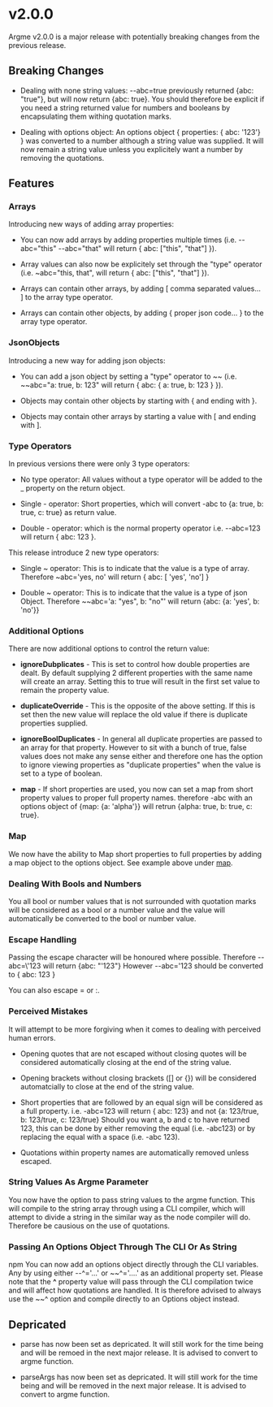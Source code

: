 # v2.0.0

Argme v2.0.0 is a major release with potentially breaking changes from the previous release.

## Breaking Changes

- Dealing with none string values:  --abc=true previously returned {abc: "true"}, but will now return {abc: true}.  You should therefore be explicit if you need a string returned value for numbers and booleans by encapsulating them withing quotation marks.

- Dealing with options object:  An options object { properties: { abc: '123'} } was converted to a number although a string value was supplied.  It will now remain a string value unless you explicitely want a number by removing the quotations.

## Features

### Arrays

Introducing new ways of adding array properties:

- You can now add arrays by adding properties multiple times (i.e. --abc="this" --abc="that" will return { abc: ["this", "that"] }).

- Array values can also now be explicitely set through the "type" operator (i.e. ~abc="this, that", will return { abc: ["this", "that"] }).

-  Arrays can contain other arrays, by adding [ comma separated values... ] to the array type operator.

-  Arrays can contain other objects, by adding { proper json code... } to the array type operator.

### JsonObjects

Introducing a new way for adding json objects:

- You can add a json object by setting a "type" operator to ~~ (i.e. ~~abc="a: true, b: 123" will return { abc: { a: true, b: 123 } }).

-  Objects may contain other objects by starting with { and ending with }.

-  Objects may contain other arrays by starting a value with [ and ending with ].

### Type Operators

In previous versions there were only 3 type operators:

-  No type operator: All values without a type operator will be added to the _ property on the return object.

- Single - operator: Short properties, which will convert -abc to {a: true, b: true, c: true} as return value.

- Double - operator: which is the normal property operator i.e. --abc=123 will return { abc: 123 }.

This release introduce 2 new type operators:

- Single ~ operator:  This is to indicate that the value is a type of array.  Therefore ~abc='yes, no' will return { abc: [ 'yes', 'no'] }

- Double ~ operator:  This is to indicate that the value is a type of json Object.  Therefore ~~abc='a: "yes", b: "no"' will return {abc: {a: 'yes', b: 'no'}}

### Additional Options

There are now additional options to control the return value:

- **ignoreDubplicates** - This is set to control how double properties are dealt.  By default supplying 2 different properties with the same name will create an array.  Setting this to true will result in the first set value to remain the property value.

- **duplicateOverride** - This is the opposite of the above setting.  If this is set then the new value will replace the old value if there is duplicate properties supplied.

- **ignoreBoolDuplicates** - In general all duplicate properties are passed to an array for that property.  However to sit with a bunch of true, false values does not make any sense either and therefore one has the option to ignore viewing properties as "duplicate properties" when the value is set to a type of boolean.

- **map** - If short properties are used, you now can set a map from short property values to proper full property names.  therefore -abc with an options object of {map: {a: 'alpha'}} will retrun {alpha: true, b: true, c: true}.

### Map

We now have the ability to Map short properties to full properties by adding a map object to the options object.  See example above under [map](#additional-options).

### Dealing With Bools and Numbers

You all bool or number values that is not surrounded with quotation marks will be considered as a bool or a number value and the value will automatically be converted to the bool or number value.

### Escape Handling

Passing the escape character will be honoured where possible.  Therefore --abc=\\'123 will return {abc: "'123"}  However --abc='123 should be converted to { abc: 123 }

You can also escape = or :.

### Perceived Mistakes

It will attempt to be more forgiving when it comes to dealing with perceived human errors.

- Opening quotes that are not escaped without closing quotes will be considered automatically closing at the end of the string value.

- Opening brackets without closing brackets ([] or {}) will be considered automatcially to close at the end of the string value.

- Short properties that are followed by an equal sign will be considered as a full property.  i.e. -abc=123 will return { abc: 123} and not {a: 123/true, b: 123/true, c: 123/true}  Should you want a, b and c to have returned 123, this can be done by either removing the equal (i.e. -abc123) or by replacing the equal with a space (i.e. -abc 123).

- Quotations within property names are automatically removed unless escaped.

### String Values As Argme Parameter

You now have the option to pass string values to the argme function.  This will compile to the string array through using a CLI compiler, which will attempt to divide a string in the similar way as the node compiler will do.  Therefore be causious on the use of quotations.

### Passing An Options Object Through The CLI Or As String
npm 
You can now add an options object directly through the CLI variables.  Any by using either --^='...' or ~~^='....' as an additional property set.  Please note that the **^** property value will pass through the CLI compilation twice and will affect how quotations are handled.  It is therefore advised to always use the ~~^ option and compile directly to an Options object instead.

## Depricated

- parse has now been set as depricated.  It will still work for the time being and will be remoed in the next major release.  It is advised to convert to argme function.

- parseArgs has now been set as depricated.  It will still work for the time being and will be removed in the next major release.  It is advised to convert to argme function.
